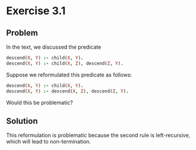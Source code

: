 # Exercise 3.1

## Problem

In the text, we discussed the predicate

```prolog
descend(X, Y) :- child(X, Y).
descend(X, Y) :- child(X, Z), descend(Z, Y).
```

Suppose we reformulated this predicate as follows:

```prolog
descend(X, Y) :- child(X, Y).
descend(X, Y) :- descend(X, Z), descend(Z, Y).
```

Would this be problematic?

## Solution

This reformulation is problematic because the second rule is left-recursive,
which will lead to non-termination.
